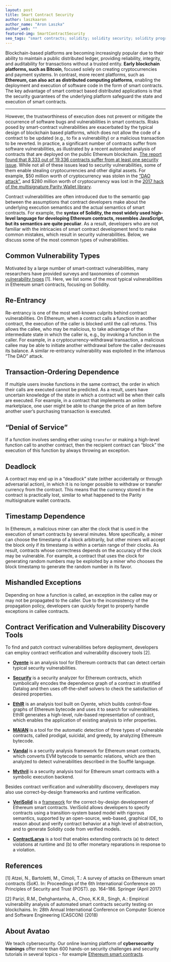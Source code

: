 ```yaml
---
layout: post
title: Smart Contract Security 
author: laszkaaron
author_name: "Aron Laszka"
author_web: ""
featured-img: SmartContractSecurity
seo_tags: "smart contracts; solidity; solidity security; solidity programming; smart contracts; smart contract security; smart contract examples; blockchain smart contracts; ethereum smart contract; ethereum smart contract tutorial"
---
```


Blockchain-based platforms are becoming increasingly popular due to their ability to maintain a public distributed ledger, providing reliability, integrity, and auditability for transactions without a trusted entity. **Early blockchain platforms, such as Bitcoin**, focused solely on creating cryptocurrencies and payment systems. In contrast, more recent platforms, such as **Ethereum, can also act as distributed computing platforms**, enabling the deployment and execution of software code in the form of smart contracts. The key advantage of smart contract based distributed applications is that the security guarantees of the underlying platform safeguard the state and execution of smart contracts. 

<!--excerpt-->

----

However, the trustworthiness of execution does not prevent or mitigate the occurrence of software bugs and vulnerabilities in smart contracts. Risks posed by smart-contract vulnerabilities are exacerbated by the typical design of blockchain based platforms, which does not allow the code of a contract to be updated (e.g., to fix a vulnerability) or a malicious transaction to be reverted. In practice, a significant number of contracts suffer from software vulnerabilities, as illustrated by a recent automated analysis of contracts that are deployed on the public Ethereum blockchain. [The report found that 8,333 out of 19,336 contracts suffer from at least one security issue](https://github.com/melonproject/oyente). While not all of these issues lead to security vulnerabilities, some of them enable stealing cryptocurrencies and other digital assets. For example, $50 million worth of cryptocurrency was stolen in the [“DAO attack”](https://www.wired.com/2016/06/50-million-hack-just-showed-dao-human/), and $280 million worth of cryptocurrency was lost in the [2017 hack of the multisignature Parity Wallet library](https://www.wired.com/story/280m-worth-of-ethereum-is-trapped-for-a-pretty-dumb-reason/).

Contract vulnerabilities are often introduced due to the semantic gap between the assumptions that contract developers make about the underlying execution semantics and the actual semantics of smart contracts. For example, the **syntax of Solidity, the most widely used high-level language for developing Ethereum contracts, resembles JavaScript, but its semantics are quite peculiar**. As a result, developers who are not familiar with the intricacies of smart contract development tend to make common mistakes, which result in security vulnerabilities. Below, we discuss some of the most common types of vulnerabilities.

## Common Vulnerability Types

Motivated by a large number of smart-contract vulnerabilities, many researchers have provided surveys and taxonomies of common [vulnerability types](https://github.com/melonproject/oyente) [1]. Here, we list some of the most typical vulnerabilities in Ethereum smart contracts, focusing on Solidity.

## Re-Entrancy

Re-entrancy is one of the most well-known culprits behind contract vulnerabilities. On Ethereum, when a contract calls a function in another contract, the execution of the caller is blocked until the call returns. This allows the callee, who may be malicious, to take advantage of the intermediate state in which the caller is, e.g., by invoking a function in the caller. For example, in a cryptocurrency-withdrawal transaction, a malicious callee may be able to initiate another withdrawal before the caller decreases its balance. A similar re-entrancy vulnerability was exploited in the infamous “The DAO” attack.

## Transaction-Ordering Dependence

If multiple users invoke functions in the same contract, the order in which their calls are executed cannot be predicted. As a result, users have uncertain knowledge of the state in which a contract will be when their calls are executed. For example, in a contract that implements an online marketplace, one user might be able to change the price of an item before another user’s purchasing transaction is executed.

## “Denial of Service”
If a function involves sending ether using `transfer` or making a high-level function call to another contract, then the recipient contract can “block” the execution of this function by always throwing an exception.

## Deadlock
A contract may end up in a “deadlock” state (either accidentally or through adversarial action), in which it is no longer possible to withdraw or transfer currency from the contract. This means that the currency stored in the contract is practically lost, similar to what happened to the Parity multisignature wallet contracts.

## Timestamp Dependence

In Ethereum, a malicious miner can alter the clock that is used in the execution of smart contracts by several minutes. More specifically, a miner can choose the timestamp of a block arbitrarily, but other miners will accept the block only if its timestamp is within a certain range of their clocks. As result, contracts whose correctness depends on the accuracy of the clock may be vulnerable. For example, a contract that uses the clock for generating random numbers may be exploited by a miner who chooses the block timestamp to generate the random number in its favor.

## Mishandled Exceptions

Depending on how a function is called, an exception in the callee may or may not be propagated to the caller. Due to the inconsistency of the propagation policy, developers can quickly forget to properly handle exceptions in callee contracts.

## Contract Verification and Vulnerability Discovery Tools

To find and patch contract vulnerabilities before deployment, developers can employ contract verification and vulnerability discovery tools [2]. 

* [**Oyente**](https://github.com/melonproject/oyente) is an analysis tool for Ethereum contracts that can detect certain typical security vulnerabilities. 

* [**Securify**](https://securify.chainsecurity.com/) is a security analyzer for Ethereum contracts, which symbolically encodes the dependence graph of a contract in stratified Datalog and then uses off-the-shelf solvers to check the satisfaction of desired properties.

* [**EthIR**](https://github.com/costa-group/ethIR) is an analysis tool built on Oyente, which builds control-flow graphs of Ethereum bytecode and uses it to search for vulnerabilities. EthIR generates a high-level, rule-based representation of contract, which enables the application of existing analysis to infer properties.

* [**MAIAN**](https://github.com/MAIAN-tool/MAIAN) is a tool for the automatic detection of three types of vulnerable contracts, called prodigal, suicidal, and greedy, by analyzing Ethereum bytecode.

* [**Vandal**](https://github.com/usyd-blockchain/vandal) is a security analysis framework for Ethereum smart contracts, which converts EVM bytecode to semantic relations, which are then analyzed to detect vulnerabilities described in the Soufflé language.

* [**Mythril**](https://github.com/ConsenSys/mythril-classic) is a security analysis tool for Ethereum smart contracts with a symbolic execution backend.

Besides contract verification and vulnerability discovery, developers may also use correct-by-design frameworks and runtime verification.

* [**VeriSolid**](http://aronlaszka.com/papers/mavridou2019verisolid.pdf) is a [framework](https://github.com/anmavrid/smart-contracts) for the correct-by-design development of Ethereum smart contracts. VeriSolid allows developers to specify contracts using a transition-system based model with rigorous semantics, supported by an open-source, web-based, graphical IDE, to reason about and verify contract behavior at a high level of abstraction, and to generate Solidity code from verified models.

* [**ContractLarva**](https://github.com/gordonpace/contractLarva) is a tool that enables extending contracts 
(a) to detect violations at runtime and 
(b) to offer monetary reparations in response to a violation.

## References 

[1] Atzei, N., Bartoletti, M., Cimoli, T.: A survey of attacks on Ethereum smart contracts (SoK). In: Proceedings of the 6th International Conference on Principles of Security and Trust (POST). pp. 164–186. Springer (April 2017)

[2] Parizi, R.M., Dehghantanha, A., Choo, K.K.R., Singh, A.: Empirical vulnerability analysis of automated smart contracts security testing on blockchains. In: 28th Annual International Conference on Computer Science and Software Engineering (CASCON) (2018)

## About Avatao 

We teach cybersecurity. Our online learning platform of **cybersecurity trainings** offer more than 600 hands-on security challenges and security tutorials in several topics - for example [Ethereum smart contracts](https://platform.avatao.com/paths/5bcdd82b-22c0-4146-9662-cb1533a97b36/info). 
